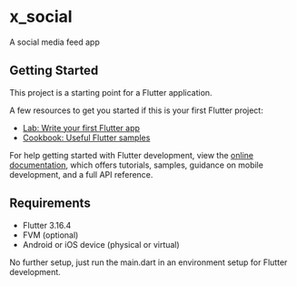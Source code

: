 # x_social

A social media feed app

## Getting Started

This project is a starting point for a Flutter application.

A few resources to get you started if this is your first Flutter project:

- [Lab: Write your first Flutter app](https://docs.flutter.dev/get-started/codelab)
- [Cookbook: Useful Flutter samples](https://docs.flutter.dev/cookbook)

For help getting started with Flutter development, view the
[online documentation](https://docs.flutter.dev/), which offers tutorials,
samples, guidance on mobile development, and a full API reference.

## Requirements
- Flutter 3.16.4
- FVM (optional)
- Android or iOS device (physical or virtual)

No further setup, just run the main.dart in an environment setup for Flutter development.